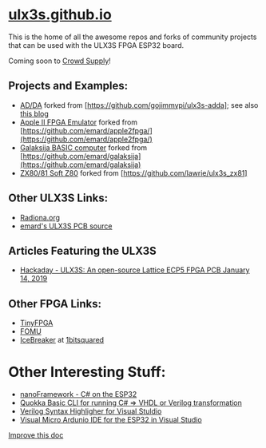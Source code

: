 # [ulx3s.github.io](https://ulx3s.github.io)   

This is the home of all the awesome repos and forks of community projects that can be used with the ULX3S FPGA ESP32 board.

Coming soon to [Crowd Supply](https://www.crowdsupply.com/radiona/ulx3s)!

## Projects and Examples:

* [AD/DA](https://github.com/ulx3s/ulx3s-adda) forked from [https://github.com/gojimmypi/ulx3s-adda]; see also [this blog](https://gojimmypi.blogspot.com/2018/06/ad9280-ad9708-ad-da-module-for-ax.html) 
* [Apple II FPGA Emulator](https://github.com/ulx3s/apple2fpga/blob/master/README) forked from [https://github.com/emard/apple2fpga/](https://github.com/emard/apple2fpga/)
* [Galaksija BASIC computer](https://github.com/ulx3s/galaksija) forked from [https://github.com/emard/galaksija](https://github.com/emard/galaksija)
* [ZX80/81 Soft Z80](https://github.com/ulx3s/ulx3s_zx81) forked from [https://github.com/lawrie/ulx3s_zx81]

## Other ULX3S Links:
* [Radiona.org](https://radiona.org/ulx3s/)
* [emard's ULX3S PCB source](http://github.com/emard/ulx3s)

## Articles Featuring the ULX3S

* [Hackaday - ULX3S: An open-source Lattice ECP5 FPGA PCB January 14, 2019](https://hackaday.com/2019/01/14/ulx3s-an-open-source-lattice-ecp5-fpga-pcb/)


## Other FPGA Links:
* [TinyFPGA](https://tinyfpga.com/)
* [FOMU](https://workshop.fomu.im/en/latest/)
* [IceBreaker](https://github.com/icebreaker-fpga/icebreaker) at [1bitsquared](https://1bitsquared.com/collections/fpga/products/icebreaker)


# Other Interesting Stuff:
* [nanoFramework - C# on the ESP32](http://docs.nanoframework.net/)
* [Quokka Basic CLI for running C# => VHDL or Verilog transformation](https://github.com/EvgenyMuryshkin/QuokkaEvaluation)
* [Verilog Syntax Highligher for Visual Stuldio](https://marketplace.visualstudio.com/items?itemName=gojimmypi.gojimmypi-verilog-language-extension)
* [Visual Micro Ardunio IDE for the ESP32 in Visual Studio](https://www.visualmicro.com/)

 [Improve this doc](https://github.com/ulx3s/ulx3s.github.io) 